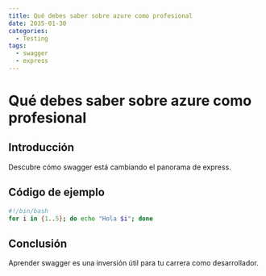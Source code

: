 ```yaml
---
title: Qué debes saber sobre azure como profesional
date: 2035-01-30
categories:
  - Testing
tags:
  - swagger
  - express
---
```


# Qué debes saber sobre azure como profesional

## Introducción

Descubre cómo swagger está cambiando el panorama de express.

## Código de ejemplo

```bash
#!/bin/bash
for i in {1..5}; do echo "Hola $i"; done
```

## Conclusión

Aprender swagger es una inversión útil para tu carrera como desarrollador.